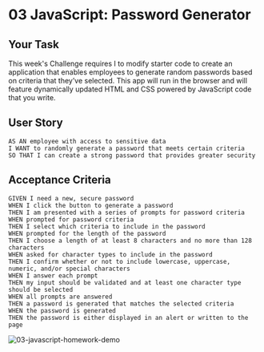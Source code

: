 # 03 JavaScript: Password Generator

## Your Task

This week's Challenge requires I to modify starter code to create an application that enables employees to generate random passwords based on criteria that they’ve selected. This app will run in the browser and will feature dynamically updated HTML and CSS powered by JavaScript code that you write.

## User Story

```
AS AN employee with access to sensitive data
I WANT to randomly generate a password that meets certain criteria
SO THAT I can create a strong password that provides greater security
```

## Acceptance Criteria

```
GIVEN I need a new, secure password
WHEN I click the button to generate a password
THEN I am presented with a series of prompts for password criteria
WHEN prompted for password criteria
THEN I select which criteria to include in the password
WHEN prompted for the length of the password
THEN I choose a length of at least 8 characters and no more than 128 characters
WHEN asked for character types to include in the password
THEN I confirm whether or not to include lowercase, uppercase, numeric, and/or special characters
WHEN I answer each prompt
THEN my input should be validated and at least one character type should be selected
WHEN all prompts are answered
THEN a password is generated that matches the selected criteria
WHEN the password is generated
THEN the password is either displayed in an alert or written to the page
```
![03-javascript-homework-demo](https://user-images.githubusercontent.com/122302309/213599014-ed0046f8-9959-4015-95b3-2edaf8c9ba4b.png)

